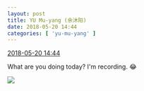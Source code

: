 ```yaml
---
layout: post
title: YU Mu-yang (余沐阳)
date: 2018-05-20 14:44
categories: [ 'yu-mu-yang' ]
---
```


<div class="weibo-info">
  <a href="https://weibo.com/6505651747/Ghwsriqf1">2018-05-20 14:44</a>
</div>

What are you doing today? I'm recording. 😂

<!-- more -->

<a href="//wx1.sinaimg.cn/mw690/0076h3cTgy1frhstkcx51j31w02iokjq.jpg">
  <img class="weibo-pic-preview" src="//wx1.sinaimg.cn/orj360/0076h3cTgy1frhstkcx51j31w02iokjq.jpg" />
</a>
